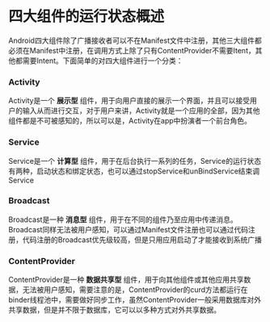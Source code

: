 # 四大组件的运行状态概述

Android四大组件除了广播接收者可以不在Manifest文件中注册，其他三大组件都必须在Manifest中注册，在调用方式上除了只有ContentProvider不需要Itent，其他都需要Intent。下面简单的对四大组件进行一个分类：

### Activity

Activity是一个 **展示型** 组件，用于向用户直接的展示一个界面，并且可以接受用户的输入从而进行交互，对于用户来讲，Activity就是一个应用的全部，因为其他组件都是不可被感知的，所以可以是，Activity在app中扮演者一个前台角色。

### Service

Service是一个 **计算型** 组件，用于在后台执行一系列的任务，Service的运行状态有两种，启动状态和绑定状态，也可以通过stopService和unBindService结束调Service

### Broadcast

Broadcast是一种 **消息型** 组件，用于在不同的组件乃至应用中传递消息。Broadcast同样无法被用户感知，可以通过Manifest文件注册也可以通过代码注册，代码注册的Broadcast优先级较高，但是只用应用启动了才能接收到系统广播

### ContentProvider

ContentProvider是一种 **数据共享型** 组件，用于向其他组件或其他应用共享数据，无法被用户感知，需要注意的是，ContentProvider的curd方法都运行在binder线程池中，需要做好同步工作，虽然ContentProvider一般采用数据库对外共享数据，但是并不限于数据库，它可以以多种方式对外共享数据。